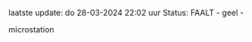laatste update: 
do 28-03-2024 22:02   uur 
Status: FAALT - geel - 
<div class="service Y">microstation</div>